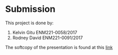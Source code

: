 # Submission

This project is done by:

1. Kelvin Gitu ENM221-0058/2017
2. Rodney David ENM221-0091/2017

The softcopy of the presentation is found at this [link](https://prezi.com/view/DIa9HizP2NmdG6Iu90mM/)